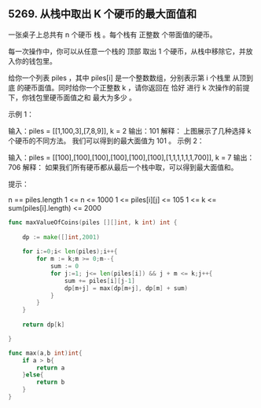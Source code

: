 ## 5269. 从栈中取出 K 个硬币的最大面值和
一张桌子上总共有 n 个硬币 栈 。每个栈有 正整数 个带面值的硬币。

每一次操作中，你可以从任意一个栈的 顶部 取出 1 个硬币，从栈中移除它，并放入你的钱包里。

给你一个列表 piles ，其中 piles[i] 是一个整数数组，分别表示第 i 个栈里 从顶到底 的硬币面值。同时给你一个正整数 k ，请你返回在 恰好 进行 k 次操作的前提下，你钱包里硬币面值之和 最大为多少 。

 

示例 1：



输入：piles = [[1,100,3],[7,8,9]], k = 2
输出：101
解释：
上图展示了几种选择 k 个硬币的不同方法。
我们可以得到的最大面值为 101 。
示例 2：

输入：piles = [[100],[100],[100],[100],[100],[100],[1,1,1,1,1,1,700]], k = 7
输出：706
解释：
如果我们所有硬币都从最后一个栈中取，可以得到最大面值和。
 

提示：

n == piles.length
1 <= n <= 1000
1 <= piles[i][j] <= 105
1 <= k <= sum(piles[i].length) <= 2000
```go
func maxValueOfCoins(piles [][]int, k int) int {
    
    dp := make([]int,2001)
    
    for i:=0;i< len(piles);i++{
        for m := k;m >= 0;m--{
            sum := 0 
            for j:=1; j<= len(piles[i]) && j + m <= k;j++{
                sum += piles[i][j-1]
                dp[m+j] = max(dp[m+j], dp[m] + sum) 
            }
        }
    }
    
    return dp[k]

}

func max(a,b int)int{
    if a > b{
        return a
    }else{
        return b
    }
}
```
